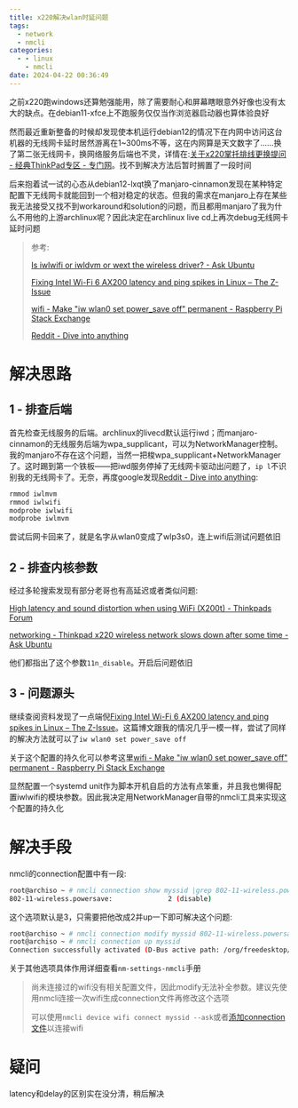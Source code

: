 ```yaml
---
title: x220解决wlan时延问题
tags:
  - network
  - nmcli
categories:
  - - linux
    - nmcli
date: 2024-04-22 00:36:49
---
```



之前x220跑windows还算勉强能用，除了需要耐心和屏幕瞎眼意外好像也没有太大的缺点。在debian11-xfce上不跑服务仅仅当作浏览器启动器也算体验良好

然而最近重新整备的时候却发现使本机运行debian12的情况下在内网中访问这台机器的无线网卡延时居然游离在1~300ms不等，这在内网算是天文数字了......换了第二张无线网卡，换网络服务后端也不灵，详情在:[关于x220掌托排线更换提问 - 经典ThinkPad专区 - 专门网](https://www.ibmnb.com/thread-2048807-1-1.html)。找不到解决方法后暂时搁置了一段时间

后来抱着试一试的心态从debian12-lxqt换了manjaro-cinnamon发现在某种特定配置下无线网卡就能回到一个相对稳定的状态。但我的需求在manjaro上存在某些我无法接受又找不到workaround和solution的问题，而且都用manjaro了我为什么不用他的上游archlinux呢？因此决定在archlinux live cd上再次debug无线网卡延时问题

> 参考:
> 
> [Is iwlwifi or iwldvm or wext the wireless driver? - Ask Ubuntu](https://askubuntu.com/questions/618283/is-iwlwifi-or-iwldvm-or-wext-the-wireless-driver)
> 
> [Fixing Intel Wi-Fi 6 AX200 latency and ping spikes in Linux &#8211; The Z-Issue](https://z-issue.com/wp/fixing-intel-wi-fi-6-ax200-latency-and-ping-spikes-in-linux/)
> 
> [wifi - Make &quot;iw wlan0 set power_save off&quot; permanent - Raspberry Pi Stack Exchange](https://raspberrypi.stackexchange.com/questions/96606/make-iw-wlan0-set-power-save-off-permanent)
> 
> [Reddit - Dive into anything](https://www.reddit.com/r/archlinux/comments/tbnyq4/iwd_device_wlan0_not_found_no_station_on_device/)

# 解决思路

## 1 - 排查后端

首先检查无线服务的后端。archlinux的livecd默认运行iwd；而manjaro-cinnamon的无线服务后端为wpa_supplicant，可以为NetworkManager控制。我的manjaro不存在这个问题，当然一把梭wpa_supplicant+NetworkManager了。这时踢到第一个铁板——把iwd服务停掉了无线网卡驱动出问题了，`ip l`不识别我的无线网卡了。无奈，再度google发现[Reddit - Dive into anything](https://www.reddit.com/r/archlinux/comments/tbnyq4/iwd_device_wlan0_not_found_no_station_on_device/):

```bash
rmmod iwlmvm
rmmod iwlwifi
modprobe iwlwifi
modprobe iwlmvm
```

尝试后网卡回来了，就是名字从wlan0变成了wlp3s0，连上wifi后测试问题依旧

## 2 - 排查内核参数

经过多轮搜索发现有部分老哥也有高延迟或者类似问题:

[High latency and sound distortion when using WiFi (X200t) - Thinkpads Forum](https://forum.thinkpads.com/viewtopic.php?t=120592)

[networking - Thinkpad x220 wireless network slows down after some time - Ask Ubuntu](https://askubuntu.com/questions/154916/thinkpad-x220-wireless-network-slows-down-after-some-time)

他们都指出了这个参数`11n_disable`。开启后问题依旧

## 3 - 问题源头

继续查阅资料发现了一点端倪[Fixing Intel Wi-Fi 6 AX200 latency and ping spikes in Linux &#8211; The Z-Issue](https://z-issue.com/wp/fixing-intel-wi-fi-6-ax200-latency-and-ping-spikes-in-linux/)。这篇博文跟我的情况几乎一模一样，尝试了同样的解决方法就可以了`iw wlan0 set power_save off`

关于这个配置的持久化可以参考这里[wifi - Make "iw wlan0 set power_save off" permanent - Raspberry Pi Stack Exchange](https://raspberrypi.stackexchange.com/questions/96606/make-iw-wlan0-set-power-save-off-permanent)

显然配置一个systemd unit作为脚本开机自启的方法有点笨重，并且我也懒得配置iwlwifi的模块参数。因此我决定用NetworkManager自带的nmcli工具来实现这个配置的持久化

# 解决手段

nmcli的connection配置中有一段:

```bash
root@archiso ~ # nmcli connection show myssid |grep 802-11-wireless.powersave
802-11-wireless.powersave:              2 (disable)
```

这个选项默认是3，只需要把他改成2并up一下即可解决这个问题:

```bash
root@archiso ~ # nmcli connection modify myssid 802-11-wireless.powersave 2
root@archiso ~ # nmcli connection up myssid
Connection successfully activated (D-Bus active path: /org/freedesktop/NetworkManager/ActiveConnection/7)
```

关于其他选项具体作用详细查看`nm-settings-nmcli`手册

> 尚未连接过的wifi没有相关配置文件，因此modify无法补全参数。建议先使用nmcli连接一次wifi生成connection文件再修改这个选项
> 
> 可以使用`nmcli device wifi connect myssid --ask`或者[添加connection文件](https://access.redhat.com/documentation/zh-cn/red_hat_enterprise_linux/8/html/configuring_and_managing_networking/proc_connecting-to-a-wifi-network-by-using-nmcli_assembly_managing-wifi-connections)以连接wifi

# 疑问

latency和delay的区别实在没分清，稍后解决
